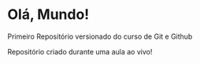 # Olá, Mundo!
Primeiro Repositório versionado do curso de Git e Github

Repositório criado durante uma aula ao vivo!
